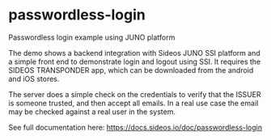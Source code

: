 # passwordless-login
Passwordless login example using JUNO platform

The demo shows a backend integration with Sideos JUNO SSI platform and a simple front end to demonstrate login and logout using SSI.
It requires the SIDEOS TRANSPONDER app, which can be downloaded from the android and iOS stores.

The server does a simple check on the credentials to verify that the ISSUER is someone trusted, and then accept all emails.
In a real use case the email may be checked against a real user in the system.

See full documentation here: https://docs.sideos.io/doc/passwordless-login

